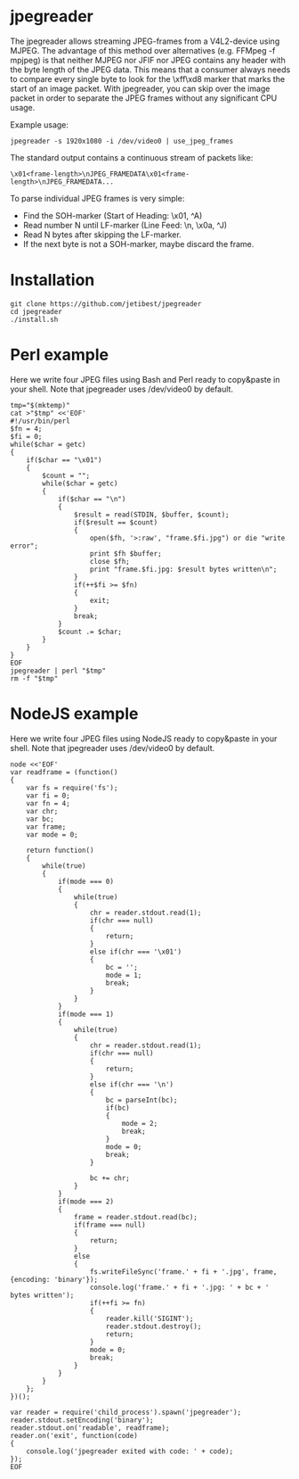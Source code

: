 # jpegreader

The jpegreader allows streaming JPEG-frames from a V4L2-device using MJPEG.
The advantage of this method over alternatives (e.g. FFMpeg -f mpjpeg) is 
that neither MJPEG nor JFIF nor JPEG contains any header with the byte length
of the JPEG data. This means that a consumer always needs to compare every
single byte to look for the \xff\xd8 marker that marks the start of an
image packet. With jpegreader, you can skip over the image packet in order
to separate the JPEG frames without any significant CPU usage.

Example usage:

    jpegreader -s 1920x1080 -i /dev/video0 | use_jpeg_frames

The standard output contains a continuous stream of packets like:

    \x01<frame-length>\nJPEG_FRAMEDATA\x01<frame-length>\nJPEG_FRAMEDATA...

To parse individual JPEG frames is very simple:
  - Find the SOH-marker (Start of Heading: \x01, ^A)
  - Read number N until LF-marker (Line Feed: \n, \x0a, ^J)
  - Read N bytes after skipping the LF-marker.
  - If the next byte is not a SOH-marker, maybe discard the frame.

# Installation

    git clone https://github.com/jetibest/jpegreader
    cd jpegreader
    ./install.sh

# Perl example

Here we write four JPEG files using Bash and Perl ready to copy&paste in your shell.
Note that jpegreader uses /dev/video0 by default.

    tmp="$(mktemp)"
    cat >"$tmp" <<'EOF'
    #!/usr/bin/perl
    $fn = 4;
    $fi = 0;
    while($char = getc)
    {
        if($char == "\x01")
        {
            $count = "";
            while($char = getc)
            {
                if($char == "\n")
                {
                    $result = read(STDIN, $buffer, $count);
                    if($result == $count)
                    {
                        open($fh, '>:raw', "frame.$fi.jpg") or die "write error";
                        print $fh $buffer;
                        close $fh;
                        print "frame.$fi.jpg: $result bytes written\n";
                    }
                    if(++$fi >= $fn)
                    {
                        exit;
                    }
                    break;
                }
                $count .= $char;
            }
        }
    }
    EOF
    jpegreader | perl "$tmp"
    rm -f "$tmp"

# NodeJS example

Here we write four JPEG files using NodeJS ready to copy&paste in your shell.
Note that jpegreader uses /dev/video0 by default.

    node <<'EOF'
    var readframe = (function()
    {
        var fs = require('fs');
        var fi = 0;
        var fn = 4;
        var chr;
        var bc;
        var frame;
        var mode = 0;

        return function()
        {
            while(true)
            {
                if(mode === 0)
                {
                    while(true)
                    {
                        chr = reader.stdout.read(1);
                        if(chr === null)
                        {
                            return;
                        }
                        else if(chr === '\x01')
                        {
                            bc = '';
                            mode = 1;
                            break;
                        }
                    }
                }
                if(mode === 1)
                {
                    while(true)
                    {
                        chr = reader.stdout.read(1);
                        if(chr === null)
                        {
                            return;
                        }
                        else if(chr === '\n')
                        {
                            bc = parseInt(bc);
                            if(bc)
                            {
                                mode = 2;
                                break;
                            }
                            mode = 0;
                            break;
                        }

                        bc += chr;
                    }
                }
                if(mode === 2)
                {
                    frame = reader.stdout.read(bc);
                    if(frame === null)
                    {
                        return;
                    }
                    else
                    {
                        fs.writeFileSync('frame.' + fi + '.jpg', frame, {encoding: 'binary'});
                        console.log('frame.' + fi + '.jpg: ' + bc + ' bytes written');
                        if(++fi >= fn)
                        {
                            reader.kill('SIGINT');
                            reader.stdout.destroy();
                            return;
                        }
                        mode = 0;
                        break;
                    }
                }
            }
        };
    })();
    
    var reader = require('child_process').spawn('jpegreader');
    reader.stdout.setEncoding('binary');
    reader.stdout.on('readable', readframe);
    reader.on('exit', function(code)
    {
        console.log('jpegreader exited with code: ' + code);
    });
    EOF


